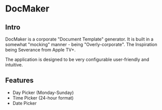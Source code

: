 # DocMaker

## Intro
DocMaker is a corporate "Document Template" generator. It is built in a somewhat "mocking" manner - being "Overly-corporate". The Inspiration being Severance from Apple TV+.

The application is designed to be very configurable user-friendly and intuitive.

## Features

- Day Picker (Monday-Sunday)
- Time Picker (24-hour format)
- Date Picker
